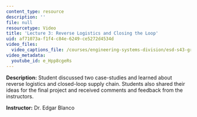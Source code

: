 ```yaml
---
content_type: resource
description: ''
file: null
resourcetype: Video
title: 'Lecture 3: Reverse Logistics and Closing the Loop'
uid: af71073a-f1f4-c84e-6249-ce5272d4534d
video_files:
  video_captions_file: /courses/engineering-systems-division/esd-s43-green-supply-chain-management-spring-2014/lecture-notes-and-videos/lecture-3-reverse-logistics-and-closing-the-loop/e_Hpp8cgeRs.vtt
video_metadata:
  youtube_id: e_Hpp8cgeRs
---
```


**Description:** Student discussed two case-studies and learned about reverse logistics and closed-loop supply chain. Students also shared their ideas for the final project and received comments and feedback from the instructors.

**Instructor:** Dr. Edgar Blanco